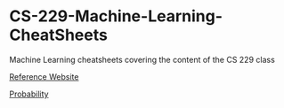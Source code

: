 # CS-229-Machine-Learning-CheatSheets
Machine Learning cheatsheets covering the content of the CS 229 class

[Reference Website](https://stanford.edu/~shervine/teaching/cs-229/)

[Probability](https://github.com/MvMukesh/CS-229-Machine-Learning-CheatSheets/blob/main/1-probabilities-statistics.pdf)
